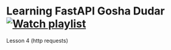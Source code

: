 # Learning FastAPI Gosha Dudar [![Watch playlist](https://img.youtube.com/vi/RUddtw-oqFU/maxresdefault.jpg)](https://www.youtube.com/playlist?list=PL0lO_mIqDDFXDGav-t4qzQYdX6cfoLxXr)

Lesson 4 (http requests)
